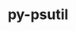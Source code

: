 ---
title: "py-psutil"
layout: cache
categories: [package, develop-2025-02-23]
meta: {"compilers": ["gcc@=11.1.0", "gcc@=11.4.0", "gcc@=13.2.0", "gcc@=7.5.0", "oneapi@=2024.2.1"], "num_specs": 18, "num_specs_by_stack": {"data-vis-sdk": 1, "e4s": 4, "e4s-neoverse-v2": 4, "e4s-oneapi": 4, "ml-linux-aarch64-cpu": 2, "ml-linux-aarch64-cuda": 2, "ml-linux-x86_64-cpu": 2, "ml-linux-x86_64-cuda": 2, "radiuss": 1, "root": 18}, "oss": ["ubuntu18.04", "ubuntu20.04", "ubuntu22.04", "ubuntu24.04"], "platforms": ["linux"], "stacks": ["data-vis-sdk", "e4s", "e4s-neoverse-v2", "e4s-oneapi", "ml-linux-aarch64-cpu", "ml-linux-aarch64-cuda", "ml-linux-x86_64-cpu", "ml-linux-x86_64-cuda", "radiuss", "root"], "targets": ["aarch64", "neoverse_v2", "x86_64_v3"], "versions": ["6.1.1"]}
spec_details: [{"compiler": "gcc@=11.4.0", "hash": "2mbgxooliplaf5t2pgufmehlyvxsvuur", "os": "ubuntu22.04", "platform": "linux", "size": "-", "stacks": ["e4s-neoverse-v2", "root"], "tarball": "https://binaries.spack.io/develop-2025-02-23/build_cache/linux-ubuntu22.04-neoverse_v2/gcc-11.4.0/py-psutil-6.1.1/linux-ubuntu22.04-neoverse_v2-gcc-11.4.0-py-psutil-6.1.1-2mbgxooliplaf5t2pgufmehlyvxsvuur.spack", "target": "neoverse_v2", "variants": ["build_system=python_pip"], "versions": ["6.1.1"]}, {"compiler": "gcc@=11.4.0", "hash": "5po653jgf5i62rrcq7hzbpkb5untlirl", "os": "ubuntu22.04", "platform": "linux", "size": "-", "stacks": ["e4s", "root"], "tarball": "https://binaries.spack.io/develop-2025-02-23/build_cache/linux-ubuntu22.04-x86_64_v3/gcc-11.4.0/py-psutil-6.1.1/linux-ubuntu22.04-x86_64_v3-gcc-11.4.0-py-psutil-6.1.1-5po653jgf5i62rrcq7hzbpkb5untlirl.spack", "target": "x86_64_v3", "variants": ["build_system=python_pip"], "versions": ["6.1.1"]}, {"compiler": "gcc@=11.4.0", "hash": "5wukgqmm64o3lki7oeipjxbegowdspii", "os": "ubuntu22.04", "platform": "linux", "size": "-", "stacks": ["e4s-neoverse-v2", "root"], "tarball": "https://binaries.spack.io/develop-2025-02-23/build_cache/linux-ubuntu22.04-neoverse_v2/gcc-11.4.0/py-psutil-6.1.1/linux-ubuntu22.04-neoverse_v2-gcc-11.4.0-py-psutil-6.1.1-5wukgqmm64o3lki7oeipjxbegowdspii.spack", "target": "neoverse_v2", "variants": ["build_system=python_pip"], "versions": ["6.1.1"]}, {"compiler": "gcc@=11.4.0", "hash": "7orojyiwutuclmvc7ag7qv2lh6yaffbf", "os": "ubuntu22.04", "platform": "linux", "size": "-", "stacks": ["e4s-neoverse-v2", "root"], "tarball": "https://binaries.spack.io/develop-2025-02-23/build_cache/linux-ubuntu22.04-neoverse_v2/gcc-11.4.0/py-psutil-6.1.1/linux-ubuntu22.04-neoverse_v2-gcc-11.4.0-py-psutil-6.1.1-7orojyiwutuclmvc7ag7qv2lh6yaffbf.spack", "target": "neoverse_v2", "variants": ["build_system=python_pip"], "versions": ["6.1.1"]}, {"compiler": "gcc@=13.2.0", "hash": "b35pxepzvlclcgp6apb7biwvtwe5dbrh", "os": "ubuntu24.04", "platform": "linux", "size": "-", "stacks": ["ml-linux-aarch64-cpu", "ml-linux-aarch64-cuda", "root"], "tarball": "https://binaries.spack.io/develop-2025-02-23/build_cache/linux-ubuntu24.04-aarch64/gcc-13.2.0/py-psutil-6.1.1/linux-ubuntu24.04-aarch64-gcc-13.2.0-py-psutil-6.1.1-b35pxepzvlclcgp6apb7biwvtwe5dbrh.spack", "target": "aarch64", "variants": ["build_system=python_pip"], "versions": ["6.1.1"]}, {"compiler": "gcc@=7.5.0", "hash": "cr6pgnudspfmzdrr5hq2venlotqkcvfl", "os": "ubuntu18.04", "platform": "linux", "size": "-", "stacks": ["radiuss", "root"], "tarball": "https://binaries.spack.io/develop-2025-02-23/build_cache/linux-ubuntu18.04-x86_64_v3/gcc-7.5.0/py-psutil-6.1.1/linux-ubuntu18.04-x86_64_v3-gcc-7.5.0-py-psutil-6.1.1-cr6pgnudspfmzdrr5hq2venlotqkcvfl.spack", "target": "x86_64_v3", "variants": ["build_system=python_pip"], "versions": ["6.1.1"]}, {"compiler": "gcc@=11.4.0", "hash": "ev5ad3476jk6jvelcaxwlowgnbmt56y2", "os": "ubuntu22.04", "platform": "linux", "size": "-", "stacks": ["e4s-neoverse-v2", "root"], "tarball": "https://binaries.spack.io/develop-2025-02-23/build_cache/linux-ubuntu22.04-neoverse_v2/gcc-11.4.0/py-psutil-6.1.1/linux-ubuntu22.04-neoverse_v2-gcc-11.4.0-py-psutil-6.1.1-ev5ad3476jk6jvelcaxwlowgnbmt56y2.spack", "target": "neoverse_v2", "variants": ["build_system=python_pip"], "versions": ["6.1.1"]}, {"compiler": "oneapi@=2024.2.1", "hash": "ftvs4rok4yevsewo3gdpxajugtrizotd", "os": "ubuntu22.04", "platform": "linux", "size": "-", "stacks": ["e4s-oneapi", "root"], "tarball": "https://binaries.spack.io/develop-2025-02-23/build_cache/linux-ubuntu22.04-x86_64_v3/oneapi-2024.2.1/py-psutil-6.1.1/linux-ubuntu22.04-x86_64_v3-oneapi-2024.2.1-py-psutil-6.1.1-ftvs4rok4yevsewo3gdpxajugtrizotd.spack", "target": "x86_64_v3", "variants": ["build_system=python_pip"], "versions": ["6.1.1"]}, {"compiler": "gcc@=13.2.0", "hash": "gezk3qwunq4ik46txk3t5ijsltxu6kcx", "os": "ubuntu24.04", "platform": "linux", "size": "-", "stacks": ["ml-linux-x86_64-cpu", "ml-linux-x86_64-cuda", "root"], "tarball": "https://binaries.spack.io/develop-2025-02-23/build_cache/linux-ubuntu24.04-x86_64_v3/gcc-13.2.0/py-psutil-6.1.1/linux-ubuntu24.04-x86_64_v3-gcc-13.2.0-py-psutil-6.1.1-gezk3qwunq4ik46txk3t5ijsltxu6kcx.spack", "target": "x86_64_v3", "variants": ["build_system=python_pip"], "versions": ["6.1.1"]}, {"compiler": "gcc@=13.2.0", "hash": "k437t2zpbtr5gglrjcy35xi7s2ollpez", "os": "ubuntu24.04", "platform": "linux", "size": "-", "stacks": ["ml-linux-x86_64-cpu", "ml-linux-x86_64-cuda", "root"], "tarball": "https://binaries.spack.io/develop-2025-02-23/build_cache/linux-ubuntu24.04-x86_64_v3/gcc-13.2.0/py-psutil-6.1.1/linux-ubuntu24.04-x86_64_v3-gcc-13.2.0-py-psutil-6.1.1-k437t2zpbtr5gglrjcy35xi7s2ollpez.spack", "target": "x86_64_v3", "variants": ["build_system=python_pip"], "versions": ["6.1.1"]}, {"compiler": "gcc@=11.4.0", "hash": "kjonmplo4fgotdxwd7b2fvwynkojgwvz", "os": "ubuntu22.04", "platform": "linux", "size": "-", "stacks": ["e4s", "root"], "tarball": "https://binaries.spack.io/develop-2025-02-23/build_cache/linux-ubuntu22.04-x86_64_v3/gcc-11.4.0/py-psutil-6.1.1/linux-ubuntu22.04-x86_64_v3-gcc-11.4.0-py-psutil-6.1.1-kjonmplo4fgotdxwd7b2fvwynkojgwvz.spack", "target": "x86_64_v3", "variants": ["build_system=python_pip"], "versions": ["6.1.1"]}, {"compiler": "oneapi@=2024.2.1", "hash": "nt2pmw57zrgtcs5xvvtkzffwkfmioglf", "os": "ubuntu22.04", "platform": "linux", "size": "-", "stacks": ["e4s-oneapi", "root"], "tarball": "https://binaries.spack.io/develop-2025-02-23/build_cache/linux-ubuntu22.04-x86_64_v3/oneapi-2024.2.1/py-psutil-6.1.1/linux-ubuntu22.04-x86_64_v3-oneapi-2024.2.1-py-psutil-6.1.1-nt2pmw57zrgtcs5xvvtkzffwkfmioglf.spack", "target": "x86_64_v3", "variants": ["build_system=python_pip"], "versions": ["6.1.1"]}, {"compiler": "gcc@=13.2.0", "hash": "or5iync5dct5sa3qkvlagchceucpnvhr", "os": "ubuntu24.04", "platform": "linux", "size": "-", "stacks": ["ml-linux-aarch64-cpu", "ml-linux-aarch64-cuda", "root"], "tarball": "https://binaries.spack.io/develop-2025-02-23/build_cache/linux-ubuntu24.04-aarch64/gcc-13.2.0/py-psutil-6.1.1/linux-ubuntu24.04-aarch64-gcc-13.2.0-py-psutil-6.1.1-or5iync5dct5sa3qkvlagchceucpnvhr.spack", "target": "aarch64", "variants": ["build_system=python_pip"], "versions": ["6.1.1"]}, {"compiler": "oneapi@=2024.2.1", "hash": "p25xebqh735rf3vtloaigidvhu7bu4pn", "os": "ubuntu22.04", "platform": "linux", "size": "-", "stacks": ["e4s-oneapi", "root"], "tarball": "https://binaries.spack.io/develop-2025-02-23/build_cache/linux-ubuntu22.04-x86_64_v3/oneapi-2024.2.1/py-psutil-6.1.1/linux-ubuntu22.04-x86_64_v3-oneapi-2024.2.1-py-psutil-6.1.1-p25xebqh735rf3vtloaigidvhu7bu4pn.spack", "target": "x86_64_v3", "variants": ["build_system=python_pip"], "versions": ["6.1.1"]}, {"compiler": "gcc@=11.1.0", "hash": "pf2lughqyc7bxhhnq7l27z5xxluop47c", "os": "ubuntu20.04", "platform": "linux", "size": "-", "stacks": ["data-vis-sdk", "root"], "tarball": "https://binaries.spack.io/develop-2025-02-23/build_cache/linux-ubuntu20.04-x86_64_v3/gcc-11.1.0/py-psutil-6.1.1/linux-ubuntu20.04-x86_64_v3-gcc-11.1.0-py-psutil-6.1.1-pf2lughqyc7bxhhnq7l27z5xxluop47c.spack", "target": "x86_64_v3", "variants": ["build_system=python_pip"], "versions": ["6.1.1"]}, {"compiler": "gcc@=11.4.0", "hash": "qhivxgnipx4yx772rn64cmp2v6uy3kzh", "os": "ubuntu22.04", "platform": "linux", "size": "-", "stacks": ["e4s", "root"], "tarball": "https://binaries.spack.io/develop-2025-02-23/build_cache/linux-ubuntu22.04-x86_64_v3/gcc-11.4.0/py-psutil-6.1.1/linux-ubuntu22.04-x86_64_v3-gcc-11.4.0-py-psutil-6.1.1-qhivxgnipx4yx772rn64cmp2v6uy3kzh.spack", "target": "x86_64_v3", "variants": ["build_system=python_pip"], "versions": ["6.1.1"]}, {"compiler": "oneapi@=2024.2.1", "hash": "uab4wklqsmopb2qhbuyyhnyanawf63ll", "os": "ubuntu22.04", "platform": "linux", "size": "-", "stacks": ["e4s-oneapi", "root"], "tarball": "https://binaries.spack.io/develop-2025-02-23/build_cache/linux-ubuntu22.04-x86_64_v3/oneapi-2024.2.1/py-psutil-6.1.1/linux-ubuntu22.04-x86_64_v3-oneapi-2024.2.1-py-psutil-6.1.1-uab4wklqsmopb2qhbuyyhnyanawf63ll.spack", "target": "x86_64_v3", "variants": ["build_system=python_pip"], "versions": ["6.1.1"]}, {"compiler": "gcc@=11.4.0", "hash": "wcmk4wsxcq6f65yrv62eg2zfbpewhglj", "os": "ubuntu22.04", "platform": "linux", "size": "-", "stacks": ["e4s", "root"], "tarball": "https://binaries.spack.io/develop-2025-02-23/build_cache/linux-ubuntu22.04-x86_64_v3/gcc-11.4.0/py-psutil-6.1.1/linux-ubuntu22.04-x86_64_v3-gcc-11.4.0-py-psutil-6.1.1-wcmk4wsxcq6f65yrv62eg2zfbpewhglj.spack", "target": "x86_64_v3", "variants": ["build_system=python_pip"], "versions": ["6.1.1"]}]
---